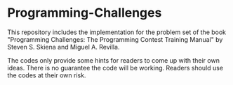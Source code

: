 # Programming-Challenges

This repository includes the implementation for the problem set of the book "Programming Challenges: The Programming Contest Training Manual" by Steven S. Skiena and Miguel A. Revilla.

The codes only provide some hints for readers to come up with their own ideas. There is no guarantee the code will be working. Readers should use the codes at their own risk.

